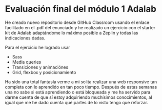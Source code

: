 # Evaluación final del módulo 1 Adalab

He creado nuevo repositorio desde GitHub Classroom usando el
enlace facilitado en el .pdf del enunciado y he realizado un ejercicio con el starter kit de Adalab adaptándome lo máximo posible a Zeplin y todas las indicaciones dadas.

Para el ejercicio he logrado usar

- Sass
- Media queries
- Transiciones y animaciónes
- Grid, flexbox y posicionamiento

Ha sido una total fantasía verme a mi solita realizar una web responsive tan completa con lo aprendido en tan poco tiempo. Después de estas semanas una no sabe si está aprendiendo o está bloqueada y me ha servido para darme cuenta de que sí estoy adquiriendo muchísimos conocimientos, al igual que me he dado cuenta qué partes de lo visto tengo que reforzar.
